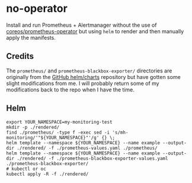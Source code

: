 # no-operator

Install and run Prometheus + Alertmanager without the use of [coreos/prometheus-operator](https://github.com/coreos/prometheus-operator) but using `helm` to render and then manually apply the manifests.

## Credits

The `prometheus/` and `prometheus-blackbox-exporter/` directories are originally from the [GitHub helm/charts](https://github.com/helm/charts) repository but have gotten some slight modifications from me.
I will probably return some of my modifications back to the repo when I have the time.

## Helm

```
export YOUR_NAMESPACE=my-monitoring-test
mkdir -p ./rendered/
find ./prometheus/ -type f -exec sed -i 's/mh-monitoring/'"${YOUR_NAMESPACE}"'/g' {} \;
helm template --namespace ${YOUR_NAMESPACE} --name example --output-dir ./rendered/ -f ./prometheus-values.yaml ./prometheus/
helm template --namespace ${YOUR_NAMESPACE} --name example --output-dir ./rendered/ -f ./prometheus-blackbox-exporter-values.yaml ./prometheus-blackbox-exporter/
# kubectl or oc
kubectl apply -R -f ./rendered/
```
